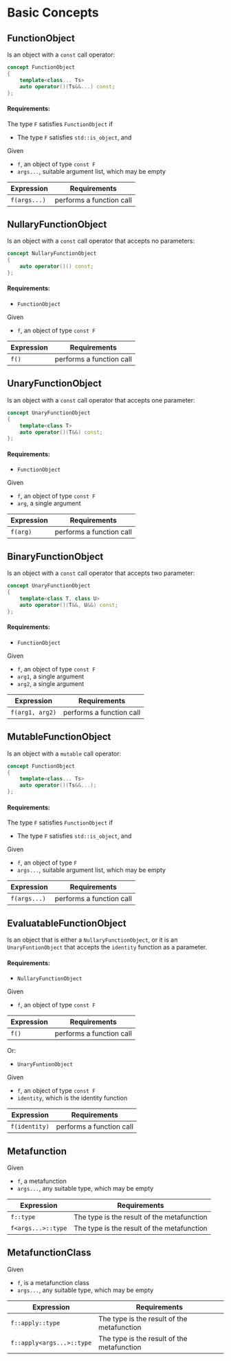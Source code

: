 Basic Concepts
==============

FunctionObject
--------------

Is an object with a `const` call operator:

```cpp
concept FunctionObject
{
    template<class... Ts>
    auto operator()(Ts&&...) const;
};
```

#### Requirements:

The type `F` satisfies `FunctionObject` if

* The type `F` satisfies `std::is_object`, and 

Given

* `f`, an object of type `const F`
* `args...`, suitable argument list, which may be empty 

| Expression   | Requirements             |
|--------------|--------------------------|
| `f(args...)` | performs a function call |


NullaryFunctionObject
---------------------

Is an object with a `const` call operator that accepts no parameters:

```cpp
concept NullaryFunctionObject
{
    auto operator()() const;
};
```

#### Requirements:

* `FunctionObject`

Given

* `f`, an object of type `const F`

| Expression | Requirements             |
|------------|--------------------------|
| `f()`      | performs a function call |

UnaryFunctionObject
-------------------

Is an object with a `const` call operator that accepts one parameter:

```cpp
concept UnaryFunctionObject
{
    template<class T>
    auto operator()(T&&) const;
};
```

#### Requirements:

* `FunctionObject`

Given

* `f`, an object of type `const F`
* `arg`, a single argument

| Expression | Requirements             |
|------------|--------------------------|
| `f(arg)`   | performs a function call |

BinaryFunctionObject
--------------------

Is an object with a `const` call operator that accepts two parameter:

```cpp
concept UnaryFunctionObject
{
    template<class T, class U>
    auto operator()(T&&, U&&) const;
};
```

#### Requirements:

* `FunctionObject`

Given

* `f`, an object of type `const F`
* `arg1`, a single argument
* `arg2`, a single argument

| Expression      | Requirements             |
|-----------------|--------------------------|
| `f(arg1, arg2)` | performs a function call |

MutableFunctionObject
---------------------

Is an object with a `mutable` call operator:

```cpp
concept FunctionObject
{
    template<class... Ts>
    auto operator()(Ts&&...);
};
```

#### Requirements:

The type `F` satisfies `FunctionObject` if

* The type `F` satisfies `std::is_object`, and 

Given

* `f`, an object of type `F`
* `args...`, suitable argument list, which may be empty 

| Expression   | Requirements             |
|--------------|--------------------------|
| `f(args...)` | performs a function call |

EvaluatableFunctionObject
-------------------------

Is an object that is either a `NullaryFunctionObject`, or it is an `UnaryFuntionObject` that accepts the `identity` function as a parameter.

#### Requirements:

* `NullaryFunctionObject`

Given

* `f`, an object of type `const F`

| Expression | Requirements             |
|------------|--------------------------|
| `f()`      | performs a function call |

Or:

* `UnaryFuntionObject`

Given

* `f`, an object of type `const F`
* `identity`, which is the identity function

| Expression    | Requirements             |
|---------------|--------------------------|
| `f(identity)` | performs a function call |

Metafunction
------------

Given

* `f`, a metafunction
* `args...`, any suitable type, which may be empty

| Expression               | Requirements                               |
|--------------------------|--------------------------------------------|
| `f::type`                | The type is the result of the metafunction |
| `f<args...>::type`       | The type is the result of the metafunction |

MetafunctionClass
-----------------

Given

* `f`, is a metafunction class
* `args...`, any suitable type, which may be empty

| Expression                | Requirements                               |
|---------------------------|--------------------------------------------|
| `f::apply::type`          | The type is the result of the metafunction |
| `f::apply<args...>::type` | The type is the result of the metafunction |



